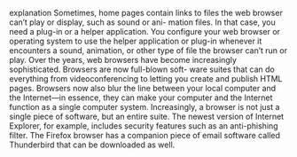 explanation
Sometimes, home pages contain links to files the web browser can’t play or display, such as sound or ani-
mation files. In that case, you need a plug-in or a helper application. You configure your web browser or
operating system to use the helper application or plug-in whenever it encounters a sound, animation, or
other type of file the browser can’t run or play.
Over the years, web browsers have become increasingly sophisticated. Browsers are now full-blown soft-
ware suites that can do everything from videoconferencing to letting you create and publish HTML pages.
Browsers now also blur the line between your local computer and the Internet—in essence, they can make
your computer and the Internet function as a single computer system.
Increasingly, a browser is not just a single piece of software, but an entire suite. The newest version of
Internet Explorer, for example, includes security features such as an anti-phishing filter. The Firefox browser
has a companion piece of email software called Thunderbird that can be downloaded as well.
